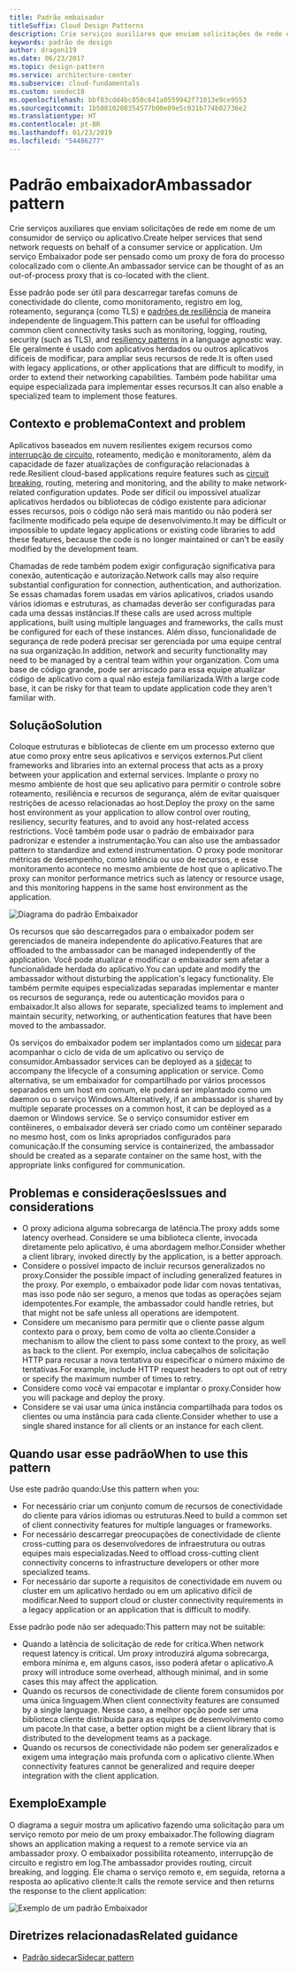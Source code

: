 ```yaml
---
title: Padrão embaixador
titleSuffix: Cloud Design Patterns
description: Crie serviços auxiliares que enviam solicitações de rede em nome de um consumidor de serviço ou aplicativo.
keywords: padrão de design
author: dragon119
ms.date: 06/23/2017
ms.topic: design-pattern
ms.service: architecture-center
ms.subservice: cloud-fundamentals
ms.custom: seodec18
ms.openlocfilehash: bbf83cdd4bc850c641a0559942f71013e9ce9553
ms.sourcegitcommit: 1b50810208354577b00e89e5c031b774b02736e2
ms.translationtype: HT
ms.contentlocale: pt-BR
ms.lasthandoff: 01/23/2019
ms.locfileid: "54486277"
---
```

# <a name="ambassador-pattern"></a><span data-ttu-id="a4b22-104">Padrão embaixador</span><span class="sxs-lookup"><span data-stu-id="a4b22-104">Ambassador pattern</span></span>

<span data-ttu-id="a4b22-105">Crie serviços auxiliares que enviam solicitações de rede em nome de um consumidor de serviço ou aplicativo.</span><span class="sxs-lookup"><span data-stu-id="a4b22-105">Create helper services that send network requests on behalf of a consumer service or application.</span></span> <span data-ttu-id="a4b22-106">Um serviço Embaixador pode ser pensado como um proxy de fora do processo colocalizado com o cliente.</span><span class="sxs-lookup"><span data-stu-id="a4b22-106">An ambassador service can be thought of as an out-of-process proxy that is co-located with the client.</span></span>

<span data-ttu-id="a4b22-107">Esse padrão pode ser útil para descarregar tarefas comuns de conectividade do cliente, como monitoramento, registro em log, roteamento, segurança (como TLS) e [padrões de resiliência][resiliency-patterns] de maneira independente de linguagem.</span><span class="sxs-lookup"><span data-stu-id="a4b22-107">This pattern can be useful for offloading common client connectivity tasks such as monitoring, logging, routing, security (such as TLS), and [resiliency patterns][resiliency-patterns] in a language agnostic way.</span></span> <span data-ttu-id="a4b22-108">Ele geralmente é usado com aplicativos herdados ou outros aplicativos difíceis de modificar, para ampliar seus recursos de rede.</span><span class="sxs-lookup"><span data-stu-id="a4b22-108">It is often used with legacy applications, or other applications that are difficult to modify, in order to extend their networking capabilities.</span></span> <span data-ttu-id="a4b22-109">Também pode habilitar uma equipe especializada para implementar esses recursos.</span><span class="sxs-lookup"><span data-stu-id="a4b22-109">It can also enable a specialized team to implement those features.</span></span>

## <a name="context-and-problem"></a><span data-ttu-id="a4b22-110">Contexto e problema</span><span class="sxs-lookup"><span data-stu-id="a4b22-110">Context and problem</span></span>

<span data-ttu-id="a4b22-111">Aplicativos baseados em nuvem resilientes exigem recursos como [interrupção de circuito](./circuit-breaker.md), roteamento, medição e monitoramento, além da capacidade de fazer atualizações de configuração relacionadas à rede.</span><span class="sxs-lookup"><span data-stu-id="a4b22-111">Resilient cloud-based applications require features such as [circuit breaking](./circuit-breaker.md), routing, metering and monitoring, and the ability to make network-related configuration updates.</span></span> <span data-ttu-id="a4b22-112">Pode ser difícil ou impossível atualizar aplicativos herdados ou bibliotecas de código existente para adicionar esses recursos, pois o código não será mais mantido ou não poderá ser facilmente modificado pela equipe de desenvolvimento.</span><span class="sxs-lookup"><span data-stu-id="a4b22-112">It may be difficult or impossible to update legacy applications or existing code libraries to add these features, because the code is no longer maintained or can't be easily modified by the development team.</span></span>

<span data-ttu-id="a4b22-113">Chamadas de rede também podem exigir configuração significativa para conexão, autenticação e autorização.</span><span class="sxs-lookup"><span data-stu-id="a4b22-113">Network calls may also require substantial configuration for connection, authentication, and authorization.</span></span> <span data-ttu-id="a4b22-114">Se essas chamadas forem usadas em vários aplicativos, criados usando vários idiomas e estruturas, as chamadas deverão ser configuradas para cada uma dessas instâncias.</span><span class="sxs-lookup"><span data-stu-id="a4b22-114">If these calls are used across multiple applications, built using multiple languages and frameworks, the calls must be configured for each of these instances.</span></span> <span data-ttu-id="a4b22-115">Além disso, funcionalidade de segurança de rede poderá precisar ser gerenciada por uma equipe central na sua organização.</span><span class="sxs-lookup"><span data-stu-id="a4b22-115">In addition, network and security functionality may need to be managed by a central team within your organization.</span></span> <span data-ttu-id="a4b22-116">Com uma base de código grande, pode ser arriscado para essa equipe atualizar código de aplicativo com a qual não esteja familiarizada.</span><span class="sxs-lookup"><span data-stu-id="a4b22-116">With a large code base, it can be risky for that team to update application code they aren't familiar with.</span></span>

## <a name="solution"></a><span data-ttu-id="a4b22-117">Solução</span><span class="sxs-lookup"><span data-stu-id="a4b22-117">Solution</span></span>

<span data-ttu-id="a4b22-118">Coloque estruturas e bibliotecas de cliente em um processo externo que atue como proxy entre seus aplicativos e serviços externos.</span><span class="sxs-lookup"><span data-stu-id="a4b22-118">Put client frameworks and libraries into an external process that acts as a proxy between your application and external services.</span></span> <span data-ttu-id="a4b22-119">Implante o proxy no mesmo ambiente de host que seu aplicativo para permitir o controle sobre roteamento, resiliência e recursos de segurança, além de evitar quaisquer restrições de acesso relacionadas ao host.</span><span class="sxs-lookup"><span data-stu-id="a4b22-119">Deploy the proxy on the same host environment as your application to allow control over routing, resiliency, security features, and to avoid any host-related access restrictions.</span></span> <span data-ttu-id="a4b22-120">Você também pode usar o padrão de embaixador para padronizar e estender a instrumentação.</span><span class="sxs-lookup"><span data-stu-id="a4b22-120">You can also use the ambassador pattern to standardize and extend instrumentation.</span></span> <span data-ttu-id="a4b22-121">O proxy pode monitorar métricas de desempenho, como latência ou uso de recursos, e esse monitoramento acontece no mesmo ambiente de host que o aplicativo.</span><span class="sxs-lookup"><span data-stu-id="a4b22-121">The proxy can monitor performance metrics such as latency or resource usage, and this monitoring happens in the same host environment as the application.</span></span>

![Diagrama do padrão Embaixador](./_images/ambassador.png)

<span data-ttu-id="a4b22-123">Os recursos que são descarregados para o embaixador podem ser gerenciados de maneira independente do aplicativo.</span><span class="sxs-lookup"><span data-stu-id="a4b22-123">Features that are offloaded to the ambassador can be managed independently of the application.</span></span> <span data-ttu-id="a4b22-124">Você pode atualizar e modificar o embaixador sem afetar a funcionalidade herdada do aplicativo.</span><span class="sxs-lookup"><span data-stu-id="a4b22-124">You can update and modify the ambassador without disturbing the application's legacy functionality.</span></span> <span data-ttu-id="a4b22-125">Ele também permite equipes especializadas separadas implementar e manter os recursos de segurança, rede ou autenticação movidos para o embaixador.</span><span class="sxs-lookup"><span data-stu-id="a4b22-125">It also allows for separate, specialized teams to implement and maintain security, networking, or authentication features that have been moved to the ambassador.</span></span>

<span data-ttu-id="a4b22-126">Os serviços do embaixador podem ser implantados como um [sidecar](./sidecar.md) para acompanhar o ciclo de vida de um aplicativo ou serviço de consumidor.</span><span class="sxs-lookup"><span data-stu-id="a4b22-126">Ambassador services can be deployed as a [sidecar](./sidecar.md) to accompany the lifecycle of a consuming application or service.</span></span> <span data-ttu-id="a4b22-127">Como alternativa, se um embaixador for compartilhado por vários processos separados em um host em comum, ele poderá ser implantado como um daemon ou o serviço Windows.</span><span class="sxs-lookup"><span data-stu-id="a4b22-127">Alternatively, if an ambassador is shared by multiple separate processes on a common host, it can be deployed as a daemon or Windows service.</span></span> <span data-ttu-id="a4b22-128">Se o serviço consumidor estiver em contêineres, o embaixador deverá ser criado como um contêiner separado no mesmo host, com os links apropriados configurados para comunicação.</span><span class="sxs-lookup"><span data-stu-id="a4b22-128">If the consuming service is containerized, the ambassador should be created as a separate container on the same host, with the appropriate links configured for communication.</span></span>

## <a name="issues-and-considerations"></a><span data-ttu-id="a4b22-129">Problemas e considerações</span><span class="sxs-lookup"><span data-stu-id="a4b22-129">Issues and considerations</span></span>

- <span data-ttu-id="a4b22-130">O proxy adiciona alguma sobrecarga de latência.</span><span class="sxs-lookup"><span data-stu-id="a4b22-130">The proxy adds some latency overhead.</span></span> <span data-ttu-id="a4b22-131">Considere se uma biblioteca cliente, invocada diretamente pelo aplicativo, é uma abordagem melhor.</span><span class="sxs-lookup"><span data-stu-id="a4b22-131">Consider whether a client library, invoked directly by the application, is a better approach.</span></span>
- <span data-ttu-id="a4b22-132">Considere o possível impacto de incluir recursos generalizados no proxy.</span><span class="sxs-lookup"><span data-stu-id="a4b22-132">Consider the possible impact of including generalized features in the proxy.</span></span> <span data-ttu-id="a4b22-133">Por exemplo, o embaixador pode lidar com novas tentativas, mas isso pode não ser seguro, a menos que todas as operações sejam idempotentes.</span><span class="sxs-lookup"><span data-stu-id="a4b22-133">For example, the ambassador could handle retries, but that might not be safe unless all operations are idempotent.</span></span>
- <span data-ttu-id="a4b22-134">Considere um mecanismo para permitir que o cliente passe algum contexto para o proxy, bem como de volta ao cliente.</span><span class="sxs-lookup"><span data-stu-id="a4b22-134">Consider a mechanism to allow the client to pass some context to the proxy, as well as back to the client.</span></span> <span data-ttu-id="a4b22-135">Por exemplo, inclua cabeçalhos de solicitação HTTP para recusar a nova tentativa ou especificar o número máximo de tentativas.</span><span class="sxs-lookup"><span data-stu-id="a4b22-135">For example, include HTTP request headers to opt out of retry or specify the maximum number of times to retry.</span></span>
- <span data-ttu-id="a4b22-136">Considere como você vai empacotar e implantar o proxy.</span><span class="sxs-lookup"><span data-stu-id="a4b22-136">Consider how you will package and deploy the proxy.</span></span>
- <span data-ttu-id="a4b22-137">Considere se vai usar uma única instância compartilhada para todos os clientes ou uma instância para cada cliente.</span><span class="sxs-lookup"><span data-stu-id="a4b22-137">Consider whether to use a single shared instance for all clients or an instance for each client.</span></span>

## <a name="when-to-use-this-pattern"></a><span data-ttu-id="a4b22-138">Quando usar esse padrão</span><span class="sxs-lookup"><span data-stu-id="a4b22-138">When to use this pattern</span></span>

<span data-ttu-id="a4b22-139">Use este padrão quando:</span><span class="sxs-lookup"><span data-stu-id="a4b22-139">Use this pattern when you:</span></span>

- <span data-ttu-id="a4b22-140">For necessário criar um conjunto comum de recursos de conectividade do cliente para vários idiomas ou estruturas.</span><span class="sxs-lookup"><span data-stu-id="a4b22-140">Need to build a common set of client connectivity features for multiple languages or frameworks.</span></span>
- <span data-ttu-id="a4b22-141">For necessário descarregar preocupações de conectividade de cliente cross-cutting para os desenvolvedores de infraestrutura ou outras equipes mais especializadas.</span><span class="sxs-lookup"><span data-stu-id="a4b22-141">Need to offload cross-cutting client connectivity concerns to infrastructure developers or other more specialized teams.</span></span>
- <span data-ttu-id="a4b22-142">For necessário dar suporte a requisitos de conectividade em nuvem ou cluster em um aplicativo herdado ou em um aplicativo difícil de modificar.</span><span class="sxs-lookup"><span data-stu-id="a4b22-142">Need to support cloud or cluster connectivity requirements in a legacy application or an application that is difficult to modify.</span></span>

<span data-ttu-id="a4b22-143">Esse padrão pode não ser adequado:</span><span class="sxs-lookup"><span data-stu-id="a4b22-143">This pattern may not be suitable:</span></span>

- <span data-ttu-id="a4b22-144">Quando a latência de solicitação de rede for crítica.</span><span class="sxs-lookup"><span data-stu-id="a4b22-144">When network request latency is critical.</span></span> <span data-ttu-id="a4b22-145">Um proxy introduzirá alguma sobrecarga, embora mínima e, em alguns casos, isso poderá afetar o aplicativo.</span><span class="sxs-lookup"><span data-stu-id="a4b22-145">A proxy will introduce some overhead, although minimal, and in some cases this may affect the application.</span></span>
- <span data-ttu-id="a4b22-146">Quando os recursos de conectividade de cliente forem consumidos por uma única linguagem.</span><span class="sxs-lookup"><span data-stu-id="a4b22-146">When client connectivity features are consumed by a single language.</span></span> <span data-ttu-id="a4b22-147">Nesse caso, a melhor opção pode ser uma biblioteca cliente distribuída para as equipes de desenvolvimento como um pacote.</span><span class="sxs-lookup"><span data-stu-id="a4b22-147">In that case, a better option might be a client library that is distributed to the development teams as a package.</span></span>
- <span data-ttu-id="a4b22-148">Quando os recursos de conectividade não podem ser generalizados e exigem uma integração mais profunda com o aplicativo cliente.</span><span class="sxs-lookup"><span data-stu-id="a4b22-148">When connectivity features cannot be generalized and require deeper integration with the client application.</span></span>

## <a name="example"></a><span data-ttu-id="a4b22-149">Exemplo</span><span class="sxs-lookup"><span data-stu-id="a4b22-149">Example</span></span>

<span data-ttu-id="a4b22-150">O diagrama a seguir mostra um aplicativo fazendo uma solicitação para um serviço remoto por meio de um proxy embaixador.</span><span class="sxs-lookup"><span data-stu-id="a4b22-150">The following diagram shows an application making a request to a remote service via an ambassador proxy.</span></span> <span data-ttu-id="a4b22-151">O embaixador possibilita roteamento, interrupção de circuito e registro em log.</span><span class="sxs-lookup"><span data-stu-id="a4b22-151">The ambassador provides routing, circuit breaking, and logging.</span></span> <span data-ttu-id="a4b22-152">Ele chama o serviço remoto e, em seguida, retorna a resposta ao aplicativo cliente:</span><span class="sxs-lookup"><span data-stu-id="a4b22-152">It calls the remote service and then returns the response to the client application:</span></span>

![Exemplo de um padrão Embaixador](./_images/ambassador-example.png)

## <a name="related-guidance"></a><span data-ttu-id="a4b22-154">Diretrizes relacionadas</span><span class="sxs-lookup"><span data-stu-id="a4b22-154">Related guidance</span></span>

- [<span data-ttu-id="a4b22-155">Padrão sidecar</span><span class="sxs-lookup"><span data-stu-id="a4b22-155">Sidecar pattern</span></span>](./sidecar.md)

<!-- links -->

[resiliency-patterns]: ./category/resiliency.md

